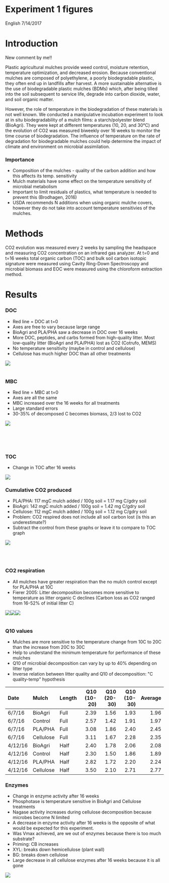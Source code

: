 Experiment 1 figures
================
English
7/14/2017

Introduction
============

New comment by me!!

Plastic agricultural mulches provide weed control, moisture retention, temperature optimization, and decreased erosion. Because conventional mulches are composed of polyethylene, a poorly biodegradable plastic, they often end up in landfills after harvest. A more sustainable alternative is the use of biodegradable plastic mulches (BDMs) which, after being tilled into the soil subsequent to service life, degrade into carbon dioxide, water, and soil organic matter.

However, the role of temperature in the biodegradation of these materials is not well known. We conducted a manipulative incubation experiment to look at in situ biodegradability of a mulch films: a starch/polyester blend (BioAgri). They were kept at different temperatures (10, 20, and 30°C) and the evolution of CO2 was measured biweekly over 16 weeks to monitor the time course of biodegradation. The influence of temperature on the rate of degradation for biodegradable mulches could help determine the impact of climate and environment on microbial assimilation.

### Importance

-   Composition of the mulches - quality of the carbon addition and how this affects its temp. sensitivity
-   Mulch materials have some effect on the temperature sensitivity of microbial metabolism
-   Important to limit residuals of plastics, what temperature is needed to prevent this (Brodhagen, 2016)
-   USDA recommends N additions when using organic mulche covers, however they do not take into account temperature sensitivies of the mulches.

Methods
=======

CO2 evolution was measured every 2 weeks by sampling the headspace and measuring CO2 concentration on an infrared gas analyzer. At t=0 and t=16 weeks total organic carbon (TOC) and bulk soil carbon isotopic signature were measured using Cavity Ring-Down Spectroscopy and microbial biomass and EOC were measured using the chloroform extraction method.

Results
=======

### DOC

-   Red line = DOC at t=0
-   Axes are free to vary because large range
-   BioAgri and PLA/PHA saw a decrease in DOC over 16 weeks
-   More DOC, peptides, and carbs formed from high-quality litter. Most low-quality litter (BioAgri and PLA/PHA) lost as CO2 (Cotrufo, MEMS)
-   No temperature sensitivity (maybe in control and cellulose)
-   Cellulose has much higher DOC than all other treatments

![](exp1figures_files/figure-markdown_github/unnamed-chunk-1-1.png) <br> <br>

### MBC

-   Red line = MBC at t=0
-   Axes are all the same
-   MBC increased over the 16 weeks for all treatments
-   Large standard errors
-   30-35% of decomposed C becomes biomass, 2/3 lost to CO2

![](exp1figures_files/figure-markdown_github/unnamed-chunk-2-1.png) <br> <br>

<br> <br>

### TOC

-   Change in TOC after 16 weeks

![](exp1figures_files/figure-markdown_github/unnamed-chunk-4-1.png)

### Cumulative CO2 produced

-   PLA/PHA: 117 mgC mulch added / 100g soil = 1.17 mg C/gdry soil
-   BioAgri: 142 mgC mulch added / 100g soil = 1.42 mg C/gdry soil
-   Cellulose: 112 mgC mulch added / 100g soil = 1.12 mg C/gdry soil
-   Problem: CO2 respired does not include all soil carbon lost (is this an underestimate?)
-   Subtract the control from these graphs or leave it to compare to TOC graph

![](exp1figures_files/figure-markdown_github/unnamed-chunk-5-1.png)

<br> <br>

### CO2 respiration

-   All mulches have greater respiration than the no mulch control except for PLA/PHA at 10C
-   Fierer 2005: Litter decomposition becomes more sensitive to temperature as litter organic C declines (Carbon loss as CO2 ranged from 16-52% of initial litter C)

![](exp1figures_files/figure-markdown_github/unnamed-chunk-7-1.png)![](exp1figures_files/figure-markdown_github/unnamed-chunk-7-2.png)![](exp1figures_files/figure-markdown_github/unnamed-chunk-7-3.png) <br> <br>

### Q10 values

-   Mulches are more sensitive to the temperature change from 10C to 20C than the increase from 20C to 30C
-   Help to understand the minimum temperature for performance of these mulches
-   Q10 of microbial decomposition can vary by up to 40% depending on litter type
-   Inverse relation between litter quality and Q10 of decomposition: "C quality-temp" hypothesis

| Date    | Mulch     | Length |  Q10 (10-20)|  Q10 (20-30)|  Q10 (10-30)|  Average|
|:--------|:----------|:-------|------------:|------------:|------------:|--------:|
| 6/7/16  | BioAgri   | Full   |         2.39|         1.56|         1.93|     1.96|
| 6/7/16  | Control   | Full   |         2.57|         1.42|         1.91|     1.97|
| 6/7/16  | PLA/PHA   | Full   |         3.08|         1.86|         2.40|     2.45|
| 6/7/16  | Cellulose | Full   |         3.11|         1.67|         2.28|     2.35|
| 4/12/16 | BioAgri   | Half   |         2.40|         1.78|         2.06|     2.08|
| 4/12/16 | Control   | Half   |         2.30|         1.50|         1.86|     1.89|
| 4/12/16 | PLA/PHA   | Half   |         2.82|         1.72|         2.20|     2.24|
| 4/12/16 | Cellulose | Half   |         3.50|         2.10|         2.71|     2.77|

### Enzymes

-   Change in enzyme activity after 16 weeks
-   Phosphotase is temperature sensitive in BioAgri and Cellulose treatments
-   Nagase activity increases during cellulose decomposition because microbes become N limited
-   A decrease in enzyme activity after 16 weeks is the opposite of what would be expected for this experiment.
-   Was Vmax achieved, are we out of enzymes because there is too much substrate?
-   Priming: CB increases
-   XYL: breaks down hemicellulose (plant wall)
-   BG: breaks down cellulose
-   Large decrease in all cellulose enzymes after 16 weeks because it is all gone

![](exp1figures_files/figure-markdown_github/unnamed-chunk-9-1.png)
